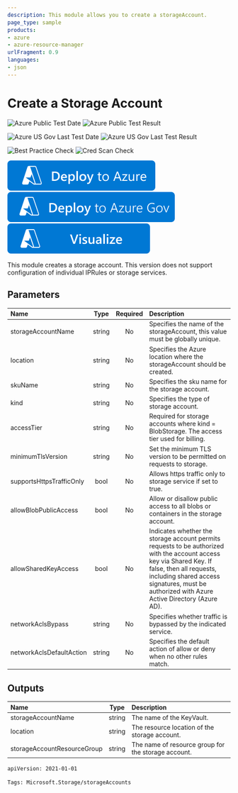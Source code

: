 ```yaml
---
description: This module allows you to create a storageAccount.
page_type: sample
products:
- azure
- azure-resource-manager
urlFragment: 0.9
languages:
- json
---
```

# Create a Storage Account

![Azure Public Test Date](https://azurequickstartsservice.blob.core.windows.net/badges/modules/Microsoft.Storage/storageAccounts/0.9/PublicLastTestDate.svg)
![Azure Public Test Result](https://azurequickstartsservice.blob.core.windows.net/badges/modules/Microsoft.Storage/storageAccounts/0.9/PublicDeployment.svg)

![Azure US Gov Last Test Date](https://azurequickstartsservice.blob.core.windows.net/badges/modules/Microsoft.Storage/storageAccounts/0.9/FairfaxLastTestDate.svg)
![Azure US Gov Last Test Result](https://azurequickstartsservice.blob.core.windows.net/badges/modules/Microsoft.Storage/storageAccounts/0.9/FairfaxDeployment.svg)

![Best Practice Check](https://azurequickstartsservice.blob.core.windows.net/badges/modules/Microsoft.Storage/storageAccounts/0.9/BestPracticeResult.svg)
![Cred Scan Check](https://azurequickstartsservice.blob.core.windows.net/badges/modules/Microsoft.Storage/storageAccounts/0.9/CredScanResult.svg)

[![Deploy To Azure](https://raw.githubusercontent.com/Azure/azure-quickstart-templates/master/1-CONTRIBUTION-GUIDE/images/deploytoazure.svg?sanitize=true)](https://portal.azure.com/#create/Microsoft.Template/uri/https%3A%2F%2Fraw.githubusercontent.com%2FAzure%2Fazure-quickstart-templates%2Fmaster%2Fmodules%2FMicrosoft.Storage%2FstorageAccounts%2F0.9%2Fazuredeploy.json)
[![Deploy To Azure US Gov](https://raw.githubusercontent.com/Azure/azure-quickstart-templates/master/1-CONTRIBUTION-GUIDE/images/deploytoazuregov.svg?sanitize=true)](https://portal.azure.us/#create/Microsoft.Template/uri/https%3A%2F%2Fraw.githubusercontent.com%2FAzure%2Fazure-quickstart-templates%2Fmaster%2Fmodules%2FMicrosoft.Storage%2FstorageAccounts%2F0.9%2Fazuredeploy.json)
[![Visualize](https://raw.githubusercontent.com/Azure/azure-quickstart-templates/master/1-CONTRIBUTION-GUIDE/images/visualizebutton.svg?sanitize=true)](http://armviz.io/#/?load=https%3A%2F%2Fraw.githubusercontent.com%2FAzure%2Fazure-quickstart-templates%2Fmaster%2Fmodules%2FMicrosoft.Storage%2FstorageAccounts%2F0.9%2Fazuredeploy.json)

This module creates a storage account. This version does not support configuration of individual IPRules or storage services.

## Parameters

| Name | Type | Required | Description |
| :------------- | :----------: | :----------: | :------------- |
| storageAccountName | string | No | Specifies the name of the storageAccount, this value must be globally unique. |
| location | string | No | Specifies the Azure location where the storageAccount should be created. |
| skuName | string | No | Specifies the sku name for the storage account. |
| kind | string | No | Specifies the type of storage account.|
| accessTier | string | No | Required for storage accounts where kind = BlobStorage. The access tier used for billing. |
| minimumTlsVersion | string | No | Set the minimum TLS version to be permitted on requests to storage. |
| supportsHttpsTrafficOnly |  bool | No | Allows https traffic only to storage service if set to true. |
| allowBlobPublicAccess |  bool | No | Allow or disallow public access to all blobs or containers in the storage account. |
| allowSharedKeyAccess |  bool | No | Indicates whether the storage account permits requests to be authorized with the account access key via Shared Key. If false, then all requests, including shared access signatures, must be authorized with Azure Active Directory (Azure AD). |
| networkAclsBypass |  string | No | Specifies whether traffic is bypassed by the indicated service. |
| networkAclsDefaultAction |  string | No | Specifies the default action of allow or deny when no other rules match. |

## Outputs

| Name | Type | Description |
| :------------- | :----------: | :------------- |
| storageAccountName | string | The name of the KeyVault. |
| location | string | The resource location of the storage account. |
| storageAccountResourceGroup | string | The name of resource group for the storage account. |

```apiVersion: 2021-01-01```

`Tags: Microsoft.Storage/storageAccounts`

